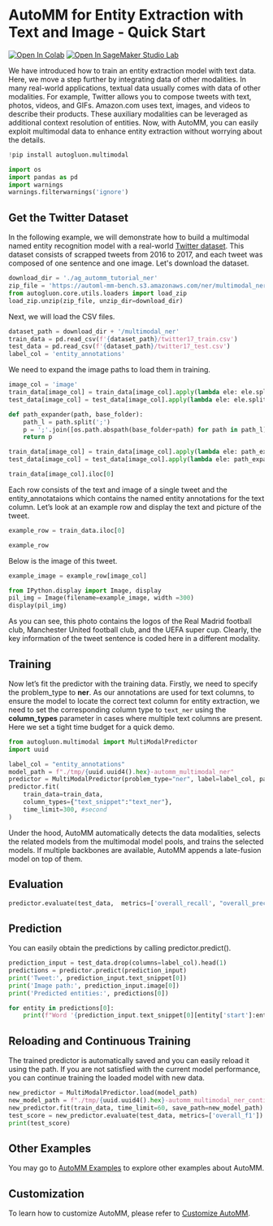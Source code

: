 # AutoMM for Entity Extraction with Text and Image - Quick Start

[![Open In Colab](https://colab.research.google.com/assets/colab-badge.svg)](https://colab.research.google.com/github/autogluon/autogluon/blob/master/docs/tutorials/multimodal/multimodal_prediction/multimodal_ner.ipynb)
[![Open In SageMaker Studio Lab](https://studiolab.sagemaker.aws/studiolab.svg)](https://studiolab.sagemaker.aws/import/github/autogluon/autogluon/blob/master/docs/tutorials/multimodal/multimodal_prediction/multimodal_ner.ipynb)

We have introduced how to train an entity extraction model with text data.
Here, we move a step further by integrating data of other modalities.
In many real-world applications, textual data usually comes with data of other modalities.
For example, Twitter allows you to compose tweets with text, photos, videos, and GIFs. Amazon.com uses text, images, and videos to describe their products.
These auxiliary modalities can be leveraged as additional context resolution of entities.
Now, with AutoMM, you can easily exploit multimodal data to enhance entity extraction without worrying about the details.


```python
!pip install autogluon.multimodal

```


```python
import os
import pandas as pd
import warnings
warnings.filterwarnings('ignore')
```

## Get the Twitter Dataset
In the following example, we will demonstrate how to build a multimodal named entity recognition model with a real-world [Twitter dataset](https://github.com/jefferyYu/UMT/tree/master).
This dataset consists of scrapped tweets from 2016 to 2017, and each tweet was composed of one sentence and one image. Let's download the dataset.


```python
download_dir = './ag_automm_tutorial_ner'
zip_file = 'https://automl-mm-bench.s3.amazonaws.com/ner/multimodal_ner.zip'
from autogluon.core.utils.loaders import load_zip
load_zip.unzip(zip_file, unzip_dir=download_dir)
```

Next, we will load the CSV files.


```python
dataset_path = download_dir + '/multimodal_ner'
train_data = pd.read_csv(f'{dataset_path}/twitter17_train.csv')
test_data = pd.read_csv(f'{dataset_path}/twitter17_test.csv')
label_col = 'entity_annotations'
```

We need to expand the image paths to load them in training.


```python
image_col = 'image'
train_data[image_col] = train_data[image_col].apply(lambda ele: ele.split(';')[0]) # Use the first image for a quick tutorial
test_data[image_col] = test_data[image_col].apply(lambda ele: ele.split(';')[0])

def path_expander(path, base_folder):
	path_l = path.split(';')
	p = ';'.join([os.path.abspath(base_folder+path) for path in path_l])
	return p

train_data[image_col] = train_data[image_col].apply(lambda ele: path_expander(ele, base_folder=dataset_path))
test_data[image_col] = test_data[image_col].apply(lambda ele: path_expander(ele, base_folder=dataset_path))

train_data[image_col].iloc[0]
```

Each row consists of the text and image of a single tweet and the entity_annotataions which contains the named entity annotations for the text column.
Let’s look at an example row and display the text and picture of the tweet.


```python
example_row = train_data.iloc[0]

example_row
```

Below is the image of this tweet.


```python
example_image = example_row[image_col]

from IPython.display import Image, display
pil_img = Image(filename=example_image, width =300)
display(pil_img)
```

As you can see, this photo contains the logos of the Real Madrid football club, Manchester United football club, and the UEFA super cup. Clearly, the key information of the tweet sentence is coded here in a different modality.

## Training
Now let’s fit the predictor with the training data.
Firstly, we need to specify the problem_type to **ner**. 
As our annotations are used for text columns, to ensure the model to locate the correct text column for entity extraction, 
we need to set the corresponding column type to `text_ner` using the **column_types** parameter in cases where multiple text columns are present.
Here we set a tight time budget for a quick demo.


```python
from autogluon.multimodal import MultiModalPredictor
import uuid

label_col = "entity_annotations"
model_path = f"./tmp/{uuid.uuid4().hex}-automm_multimodal_ner"
predictor = MultiModalPredictor(problem_type="ner", label=label_col, path=model_path)
predictor.fit(
	train_data=train_data,
	column_types={"text_snippet":"text_ner"},
	time_limit=300, #second
)
```

Under the hood, AutoMM automatically detects the data modalities, selects the related models from the multimodal model pools, and trains the selected models.
If multiple backbones are available, AutoMM appends a late-fusion model on top of them.

## Evaluation


```python
predictor.evaluate(test_data,  metrics=['overall_recall', "overall_precision", "overall_f1"])
```

## Prediction

You can easily obtain the predictions by calling predictor.predict().


```python
prediction_input = test_data.drop(columns=label_col).head(1)
predictions = predictor.predict(prediction_input)
print('Tweet:', prediction_input.text_snippet[0])
print('Image path:', prediction_input.image[0])
print('Predicted entities:', predictions[0])

for entity in predictions[0]:
	print(f"Word '{prediction_input.text_snippet[0][entity['start']:entity['end']]}' belongs to group: {entity['entity_group']}")
```

## Reloading and Continuous Training

The trained predictor is automatically saved and you can easily reload it using the path.
If you are not satisfied with the current model performance, you can continue training the loaded model with new data.


```python
new_predictor = MultiModalPredictor.load(model_path)
new_model_path = f"./tmp/{uuid.uuid4().hex}-automm_multimodal_ner_continue_train"
new_predictor.fit(train_data, time_limit=60, save_path=new_model_path)
test_score = new_predictor.evaluate(test_data, metrics=['overall_f1'])
print(test_score)
```

## Other Examples

You may go to [AutoMM Examples](https://github.com/autogluon/autogluon/tree/master/examples/automm) to explore other examples about AutoMM.

## Customization
To learn how to customize AutoMM, please refer to [Customize AutoMM](../advanced_topics/customization.ipynb).
